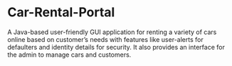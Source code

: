 # Car-Rental-Portal
A Java-based user-friendly GUI application for renting a variety of cars online based on customer’s needs with features like user-alerts for defaulters and identity details for security. It also provides an interface for the admin to manage cars and customers.
